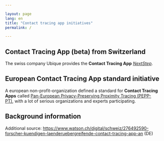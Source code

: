 ```yaml
---

layout: page
lang: en
title: "Contact tracing app initiatives"
permalink: /

---
```


## **Contact Tracing App** (beta) from Switzerland

The swiss company Ubique provides the **Contact Tracing App** _[NextStep](https://next-step.io/en/)_.

## European **Contact Tracing App** standard initiative

A european non-profit-organization defined a standard for **Contact Tracing Apps** called [Pan-European Privacy-Preserving Proximity Tracing (PEPP-PT)](https://www.pepp-pt.org/), with a lot of serious organizations and experts participating.

## Background information

Additional source: <https://www.watson.ch/digital/schweiz/276492590-forscher-kuendigen-laenderuebergreifende-contact-tracing-app-an> (DE)
